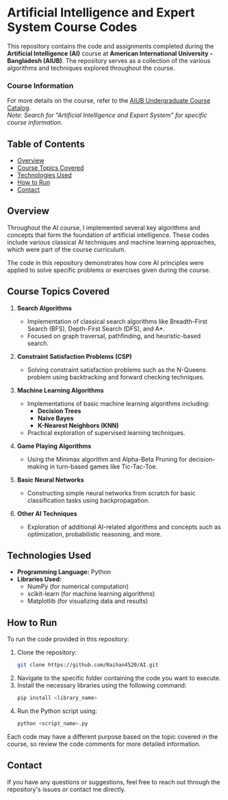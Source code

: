 # Artificial Intelligence and Expert System Course Codes

This repository contains the code and assignments completed during the **Artificial Intelligence (AI)** course at **American International University - Bangladesh (AIUB)**. The repository serves as a collection of the various algorithms and techniques explored throughout the course.

### Course Information
For more details on the course, refer to the [AIUB Undergraduate Course Catalog](https://www.aiub.edu/faculties/fst/ug-course-catalog).  
*Note: Search for "Artificial Intelligence and Expert System" for specific course information.*

## Table of Contents
- [Overview](#overview)
- [Course Topics Covered](#course-topics-covered)
- [Technologies Used](#technologies-used)
- [How to Run](#how-to-run)
- [Contact](#contact)

## Overview

Throughout the AI course, I implemented several key algorithms and concepts that form the foundation of artificial intelligence. These codes include various classical AI techniques and machine learning approaches, which were part of the course curriculum.

The code in this repository demonstrates how core AI principles were applied to solve specific problems or exercises given during the course.

## Course Topics Covered

1. **Search Algorithms**  
   - Implementation of classical search algorithms like Breadth-First Search (BFS), Depth-First Search (DFS), and A*.
   - Focused on graph traversal, pathfinding, and heuristic-based search.

2. **Constraint Satisfaction Problems (CSP)**  
   - Solving constraint satisfaction problems such as the N-Queens problem using backtracking and forward checking techniques.

3. **Machine Learning Algorithms**  
   - Implementations of basic machine learning algorithms including:
     - **Decision Trees**
     - **Naive Bayes**
     - **K-Nearest Neighbors (KNN)**
   - Practical exploration of supervised learning techniques.

4. **Game Playing Algorithms**  
   - Using the Minimax algorithm and Alpha-Beta Pruning for decision-making in turn-based games like Tic-Tac-Toe.

5. **Basic Neural Networks**  
   - Constructing simple neural networks from scratch for basic classification tasks using backpropagation.

6. **Other AI Techniques**  
   - Exploration of additional AI-related algorithms and concepts such as optimization, probabilistic reasoning, and more.

## Technologies Used

- **Programming Language:** Python
- **Libraries Used:** 
  - NumPy (for numerical computation)
  - scikit-learn (for machine learning algorithms)
  - Matplotlib (for visualizing data and results)

## How to Run

To run the code provided in this repository:

1. Clone the repository:
   ```bash
   git clone https://github.com/Raihan4520/AI.git
2. Navigate to the specific folder containing the code you want to execute.
3. Install the necessary libraries using the following command:
   ```bash
   pip install <library_name>
4. Run the Python script using:
   ```bash
   python <script_name>.py

Each code may have a different purpose based on the topic covered in the course, so review the code comments for more detailed information.

## Contact

If you have any questions or suggestions, feel free to reach out through the repository's issues or contact me directly.
